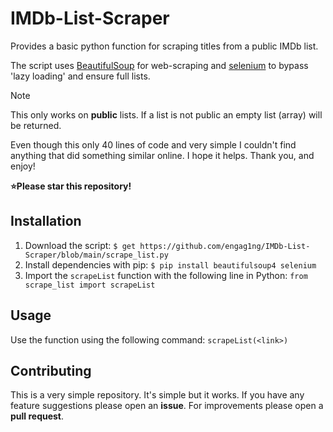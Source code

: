 # IMDb-List-Scraper
Provides a basic python function for scraping titles from a public IMDb list.

The script uses [BeautifulSoup](https://pypi.org/project/beautifulsoup4/) for web-scraping and [selenium](https://www.selenium.dev/documentation/webdriver/) to bypass 'lazy loading' and ensure full lists.

> [!NOTE]
> This only works on **public** lists. If a list is not public an empty list (array) will be returned.

Even though this only 40 lines of code and very simple I couldn't find anything that did something similar online. I hope it helps. Thank you, and enjoy!

**⭐Please star this repository!**

## Installation
1. Download the script: `$ get https://github.com/engag1ng/IMDb-List-Scraper/blob/main/scrape_list.py`
2. Install dependencies with pip: `$ pip install beautifulsoup4 selenium`
3. Import the `scrapeList` function with the following line in Python: `from scrape_list import scrapeList`

## Usage
Use the function using the following command: `scrapeList(<link>)`

## Contributing
This is a very simple repository. It's simple but it works. If you have any feature suggestions please open an **issue**. For improvements please open a **pull request**.
